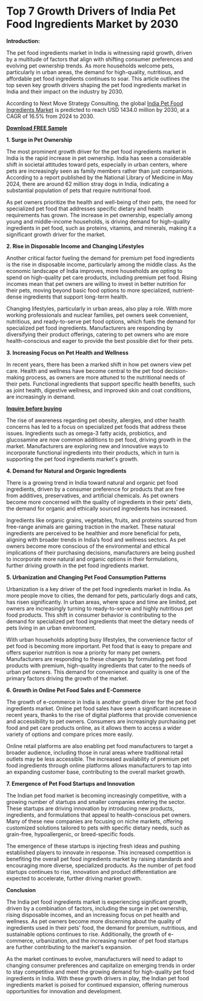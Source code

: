 # Top 7 Growth Drivers of India Pet Food Ingredients Market by 2030

**Introduction:**

The pet food ingredients market in India is witnessing rapid growth, driven by a multitude of factors that align with shifting consumer preferences and evolving pet ownership trends. As more households welcome pets, particularly in urban areas, the demand for high-quality, nutritious, and affordable pet food ingredients continues to soar. This article outlines the top seven key growth drivers shaping the pet food ingredients market in India and their impact on the industry by 2030.

According to Next Move Strategy Consulting, the global [India Pet Food Ingredients Market](https://www.nextmsc.com/report/india-pet-food-ingredients-market) is predicted to reach USD 1434.0 million by 2030, at a CAGR of 16.5% from 2024 to 2030.

[**Download FREE Sample**](https://www.nextmsc.com/india-pet-food-ingredients-market/request-sample)

**1. Surge in Pet Ownership**

The most prominent growth driver for the pet food ingredients market in India is the rapid increase in pet ownership. India has seen a considerable shift in societal attitudes toward pets, especially in urban centers, where pets are increasingly seen as family members rather than just companions. According to a report published by the National Library of Medicine in May 2024, there are around 62 million stray dogs in India, indicating a substantial population of pets that require nutritional food.

As pet owners prioritize the health and well-being of their pets, the need for specialized pet food that addresses specific dietary and health requirements has grown. The increase in pet ownership, especially among young and middle-income households, is driving demand for high-quality ingredients in pet food, such as proteins, vitamins, and minerals, making it a significant growth driver for the market.

**2. Rise in Disposable Income and Changing Lifestyles**

Another critical factor fueling the demand for premium pet food ingredients is the rise in disposable income, particularly among the middle class. As the economic landscape of India improves, more households are opting to spend on high-quality pet care products, including premium pet food. Rising incomes mean that pet owners are willing to invest in better nutrition for their pets, moving beyond basic food options to more specialized, nutrient-dense ingredients that support long-term health.

Changing lifestyles, particularly in urban areas, also play a role. With more working professionals and nuclear families, pet owners seek convenient, nutritious, and ready-to-serve pet food options, which fuels the demand for specialized pet food ingredients. Manufacturers are responding by diversifying their product offerings, catering to pet owners who are more health-conscious and eager to provide the best possible diet for their pets.

**3. Increasing Focus on Pet Health and Wellness**

In recent years, there has been a marked shift in how pet owners view pet care. Health and wellness have become central to the pet food decision-making process, as owners are more attuned to the nutritional needs of their pets. Functional ingredients that support specific health benefits, such as joint health, digestive wellness, and improved skin and coat conditions, are increasingly in demand.

[**Inquire before buying**](https://www.nextmsc.com/india-pet-food-ingredients-market/inquire-before-buying)

The rise of awareness regarding pet obesity, allergies, and other health concerns has led to a focus on specialized pet foods that address these issues. Ingredients such as omega-3 fatty acids, probiotics, and glucosamine are now common additions to pet food, driving growth in the market. Manufacturers are exploring new and innovative ways to incorporate functional ingredients into their products, which in turn is supporting the pet food ingredients market's growth.

**4. Demand for Natural and Organic Ingredients**

There is a growing trend in India toward natural and organic pet food ingredients, driven by a consumer preference for products that are free from additives, preservatives, and artificial chemicals. As pet owners become more concerned with the quality of ingredients in their pets’ diets, the demand for organic and ethically sourced ingredients has increased.

Ingredients like organic grains, vegetables, fruits, and proteins sourced from free-range animals are gaining traction in the market. These natural ingredients are perceived to be healthier and more beneficial for pets, aligning with broader trends in India’s food and wellness sectors. As pet owners become more conscious of the environmental and ethical implications of their purchasing decisions, manufacturers are being pushed to incorporate more natural and organic options in their formulations, further driving growth in the pet food ingredients market.

**5. Urbanization and Changing Pet Food Consumption Patterns**

Urbanization is a key driver of the pet food ingredients market in India. As more people move to cities, the demand for pets, particularly dogs and cats, has risen significantly. In urban areas, where space and time are limited, pet owners are increasingly turning to ready-to-serve and highly nutritious pet food products. This shift in consumer behavior is contributing to the demand for specialized pet food ingredients that meet the dietary needs of pets living in an urban environment.

With urban households adopting busy lifestyles, the convenience factor of pet food is becoming more important. Pet food that is easy to prepare and offers superior nutrition is now a priority for many pet owners. Manufacturers are responding to these changes by formulating pet food products with premium, high-quality ingredients that cater to the needs of urban pet owners. This demand for convenience and quality is one of the primary factors driving the growth of the market.

**6. Growth in Online Pet Food Sales and E-Commerce**

The growth of e-commerce in India is another growth driver for the pet food ingredients market. Online pet food sales have seen a significant increase in recent years, thanks to the rise of digital platforms that provide convenience and accessibility to pet owners. Consumers are increasingly purchasing pet food and pet care products online, as it allows them to access a wider variety of options and compare prices more easily.

Online retail platforms are also enabling pet food manufacturers to target a broader audience, including those in rural areas where traditional retail outlets may be less accessible. The increased availability of premium pet food ingredients through online platforms allows manufacturers to tap into an expanding customer base, contributing to the overall market growth.

**7. Emergence of Pet Food Startups and Innovation**

The Indian pet food market is becoming increasingly competitive, with a growing number of startups and smaller companies entering the sector. These startups are driving innovation by introducing new products, ingredients, and formulations that appeal to health-conscious pet owners. Many of these new companies are focusing on niche markets, offering customized solutions tailored to pets with specific dietary needs, such as grain-free, hypoallergenic, or breed-specific foods.

The emergence of these startups is injecting fresh ideas and pushing established players to innovate in response. This increased competition is benefiting the overall pet food ingredients market by raising standards and encouraging more diverse, specialized products. As the number of pet food startups continues to rise, innovation and product differentiation are expected to accelerate, further driving market growth.

**Conclusion**

The India pet food ingredients market is experiencing significant growth, driven by a combination of factors, including the surge in pet ownership, rising disposable incomes, and an increasing focus on pet health and wellness. As pet owners become more discerning about the quality of ingredients used in their pets' food, the demand for premium, nutritious, and sustainable options continues to rise. Additionally, the growth of e-commerce, urbanization, and the increasing number of pet food startups are further contributing to the market's expansion.

As the market continues to evolve, manufacturers will need to adapt to changing consumer preferences and capitalize on emerging trends in order to stay competitive and meet the growing demand for high-quality pet food ingredients in India. With these growth drivers in play, the Indian pet food ingredients market is poised for continued expansion, offering numerous opportunities for innovation and development.
